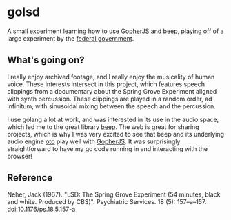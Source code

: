 # golsd
A small experiment learning how to use [GopherJS](https://github.com/gopherjs/gopherjs) and [beep](https://github.com/faiface/beep), playing off of a large experiment by the [federal government](https://youtu.be/Esx_uvr3Rf4).

## What's going on?
I really enjoy archived footage, and I really enjoy the musicality of human voice. These interests intersect in this project, which features speech clippings from a documentary about the Spring Grove Experiment aligned with synth percussion. These clippings are played in a random order, ad infinitum, with sinusoidal mixing between the speech and the percussion.

I use golang a lot at work, and was interested in its use in the audio space, which led me to the great library [beep](https://github.com/faiface/beep). The web is great for sharing projects, which is why I was very excited to see that beep and its underlying audio engine [oto](https://github.com/hajimehoshi/oto) play well with [GopherJS](https://github.com/gopherjs/gopherjs). It was surprisingly straightforward to have my go code running in and interacting with the browser!

## Reference
Neher, Jack (1967). "LSD: The Spring Grove Experiment (54 minutes, black and white. Produced by CBS)". Psychiatric Services. 18 (5): 157–a–157. doi:10.1176/ps.18.5.157-a
